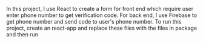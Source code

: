 In this project, I use React to create a form for front end which require user enter phone number to get verification code.
For back end, I use Firebase to get phone number and send code to user's phone number.
To run this project, create an react-app and replace these files with the files in package and then run
